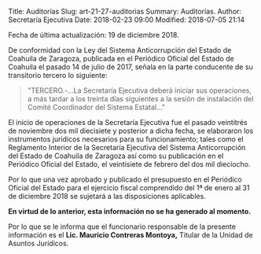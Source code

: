 Title: Auditorías
Slug: art-21-27-auditorias
Summary: Auditorías.
Author: Secretaría Ejecutiva
Date: 2018-02-23 09:00
Modified: 2018-07-05 21:14


Fecha de última actualización: 19 de diciembre 2018.

De conformidad con la Ley del Sistema Anticorrupción del Estado de Coahuila de Zaragoza, publicada en el Periódico Oficial del Estado de Coahuila el pasado 14 de julio de 2017, señala en la parte conducente de su transitorio tercero lo siguiente:

> "TERCERO.-...La Secretaría Ejecutiva deberá iniciar sus operaciones, a más tardar a los treinta días siguientes a la sesión de instalación del Comité Coordinador del Sistema Estatal..."

El inicio de operaciones de la Secretaría Ejecutiva fue el pasado veintitrés de noviembre dos mil diecisiete y posterior a dicha fecha, se elaboraron los instrumentos jurídicos necesarios para su funcionamiento; tales como el Reglamento Interior de la Secretaría Ejecutiva del Sistema Anticorrupción del Estado de Coahuila de Zaragoza así como su publicación en el Periódico Oficial del Estado, el veintisiete de febrero del dos mil dieciocho.

Por lo que una vez aprobado y publicado el presupuesto en el Periódico Oficial del Estado para el ejercicio fiscal comprendido del 1ª de enero al 31 de diciembre 2018 se sujetará a las disposiciones aplicables.

**En virtud de lo anterior, esta información no se ha generado al momento.**

Por lo que se le informa que el funcionario responsable de la presente información es el **Lic. Mauricio Contreras Montoya,** Titular de la Unidad de Asuntos Jurídicos.
